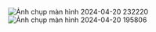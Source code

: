 ![Ảnh chụp màn hình 2024-04-20 232220](https://github.com/lephuocduc2510/Baitap_EntityFrameWork/assets/106822479/40036435-5656-429b-9e2d-e4941a8b307a)
![Ảnh chụp màn hình 2024-04-20 195806](https://github.com/lephuocduc2510/Baitap_EntityFrameWork/assets/106822479/450a6a2b-dedb-4ade-8ef8-1a00bc568602)

